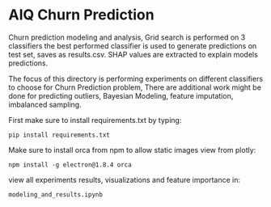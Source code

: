 # AIQ Churn Prediction

Churn prediction modeling and analysis, Grid search is performed on 3 classifiers the best performed classifier is used
to generate predictions on test set, saves as results.csv. SHAP values are extracted to explain models predictions.



The focus of this directory is performing experiments on different classifiers to choose for Churn Prediction problem,
There are additional work might be done for predicting outliers, Bayesian Modeling, feature imputation, imbalanced sampling.



First make sure to install requirements.txt  by typing:

```
pip install requirements.txt 
```

Make sure to install orca from npm to allow static images view from plotly:

```
npm install -g electron@1.8.4 orca

```

view all experiments results, visualizations and feature importance in:
```
modeling_and_results.ipynb

```


 





